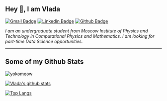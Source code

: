 ## Hey 👋, I am Vlada

[![Gmail Badge](https://img.shields.io/badge/-kontsevaya.va@phystech.edu-c14438?style=flat&logo=Gmail&logoColor=white&link=mailto:kontsevaya.va@phystech.edu)](mailto:kontsevaya.va@phystech.edu) [![Linkedin Badge](https://img.shields.io/badge/-vladislava-kon-0072b1?style=flat&logo=Linkedin&logoColor=white&link=https://www.linkedin.com/in/vladislava-kon/)](https://www.linkedin.com/in/vladislava-kon/) [![Github Badge](https://img.shields.io/badge/-yokomeow-grey?style=flat&logo=github&logoColor=white&link=https://github.com/yokomeow/)](https://www.github.com/yokomeow/) 

*I am an undergraduate student from Moscow Institute of Physics and Technology in Computational Physics and Mathematics. I am looking for part-time Data Science opportunities.*

<!-- Skills: PYTHON / SCIPY / SCIKIT-LEARN /-->

---
## Some of my Github Stats
<p align=left> <img src=https://komarev.com/ghpvc/?username=yokomeow alt=yokomeow /> </p>

[![Vlada's github stats](https://github-readme-stats.vercel.app/api?username=yokomeow&hide=contribs,prs&count_private=true&show_icons=true&theme=dracula)](https://github.com/yokomeow/github-readme-stats)

[![Top Langs](https://github-readme-stats.vercel.app/api/top-langs/?username=yokomeow&layout=compact&theme=dracula)](https://github.com/yokomeow/github-readme-stats)
